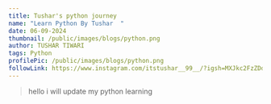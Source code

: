 ```yaml
---
title: Tushar's python journey
name: "Learn Python By Tushar  "
date: 06-09-2024
thumbnail: /public/images/blogs/python.png
author: TUSHAR TIWARI
tags: Python
profilePic: /public/images/blogs/python.png
followLink: https://www.instagram.com/itstushar__99__/?igsh=MXJkc2FzZDdjcDZoYQ%3D%3D
---
```

> hello i will update my python learning
